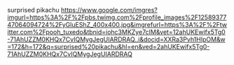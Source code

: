 surprised pikachu https://www.google.com/imgres?imgurl=https%3A%2F%2Fpbs.twimg.com%2Fprofile_images%2F1258937747064094724%2FyGluEShZ_400x400.jpg&imgrefurl=https%3A%2F%2Ftwitter.com%2Fpooh_tuxedo&tbnid=iohc3MKZye7cIM&vet=12ahUKEwifx5Tg0-71AhUZZM0KHQx7CvIQMygJegUIARDRAQ..i&docid=XXRa3Pvh1HIpOM&w=172&h=172&q=surprised%20pikachu&hl=en&ved=2ahUKEwifx5Tg0-71AhUZZM0KHQx7CvIQMygJegUIARDRAQ
